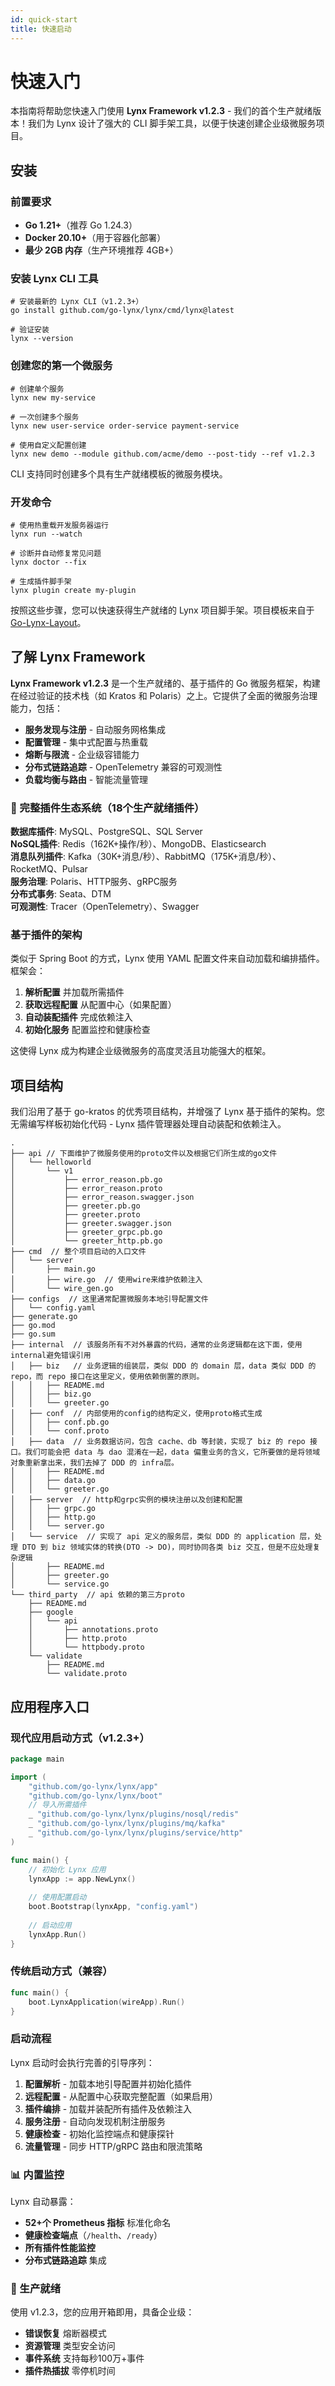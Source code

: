 ```yaml
---
id: quick-start
title: 快速启动
---
```


# 快速入门

本指南将帮助您快速入门使用 **Lynx Framework v1.2.3** - 我们的首个生产就绪版本！我们为 Lynx 设计了强大的 CLI 脚手架工具，以便于快速创建企业级微服务项目。

## 安装

### 前置要求
- **Go 1.21+**（推荐 Go 1.24.3）
- **Docker 20.10+**（用于容器化部署）
- **最少 2GB 内存**（生产环境推荐 4GB+）

### 安装 Lynx CLI 工具

```shell
# 安装最新的 Lynx CLI（v1.2.3+）
go install github.com/go-lynx/lynx/cmd/lynx@latest

# 验证安装
lynx --version
```

### 创建您的第一个微服务

```shell
# 创建单个服务
lynx new my-service

# 一次创建多个服务
lynx new user-service order-service payment-service

# 使用自定义配置创建
lynx new demo --module github.com/acme/demo --post-tidy --ref v1.2.3
```

CLI 支持同时创建多个具有生产就绪模板的微服务模块。

### 开发命令

```shell
# 使用热重载开发服务器运行
lynx run --watch

# 诊断并自动修复常见问题
lynx doctor --fix

# 生成插件脚手架
lynx plugin create my-plugin
```

按照这些步骤，您可以快速获得生产就绪的 Lynx 项目脚手架。项目模板来自于 [Go-Lynx-Layout](https://github.com/go-lynx/lynx-layout)。

## 了解 Lynx Framework

**Lynx Framework v1.2.3** 是一个生产就绪的、基于插件的 Go 微服务框架，构建在经过验证的技术栈（如 Kratos 和 Polaris）之上。它提供了全面的微服务治理能力，包括：

- **服务发现与注册** - 自动服务网格集成
- **配置管理** - 集中式配置与热重载
- **熔断与限流** - 企业级容错能力
- **分布式链路追踪** - OpenTelemetry 兼容的可观测性
- **负载均衡与路由** - 智能流量管理

### 🔌 完整插件生态系统（18个生产就绪插件）

**数据库插件**: MySQL、PostgreSQL、SQL Server  
**NoSQL插件**: Redis（162K+操作/秒）、MongoDB、Elasticsearch  
**消息队列插件**: Kafka（30K+消息/秒）、RabbitMQ（175K+消息/秒）、RocketMQ、Pulsar  
**服务治理**: Polaris、HTTP服务、gRPC服务  
**分布式事务**: Seata、DTM  
**可观测性**: Tracer（OpenTelemetry）、Swagger

### 基于插件的架构

类似于 Spring Boot 的方式，Lynx 使用 YAML 配置文件来自动加载和编排插件。框架会：

1. **解析配置** 并加载所需插件
2. **获取远程配置** 从配置中心（如果配置）
3. **自动装配插件** 完成依赖注入
4. **初始化服务** 配置监控和健康检查

这使得 Lynx 成为构建企业级微服务的高度灵活且功能强大的框架。

## 项目结构

我们沿用了基于 go-kratos 的优秀项目结构，并增强了 Lynx 基于插件的架构。您无需编写样板初始化代码 - Lynx 插件管理器处理自动装配和依赖注入。

```
.
├── api // 下面维护了微服务使用的proto文件以及根据它们所生成的go文件
│   └── helloworld
│       └── v1
│           ├── error_reason.pb.go
│           ├── error_reason.proto
│           ├── error_reason.swagger.json
│           ├── greeter.pb.go
│           ├── greeter.proto
│           ├── greeter.swagger.json
│           ├── greeter_grpc.pb.go
│           └── greeter_http.pb.go
├── cmd  // 整个项目启动的入口文件
│   └── server
│       ├── main.go
│       ├── wire.go  // 使用wire来维护依赖注入
│       └── wire_gen.go
├── configs  // 这里通常配置微服务本地引导配置文件
│   └── config.yaml
├── generate.go
├── go.mod
├── go.sum
├── internal  // 该服务所有不对外暴露的代码，通常的业务逻辑都在这下面，使用internal避免错误引用
│   ├── biz   // 业务逻辑的组装层，类似 DDD 的 domain 层，data 类似 DDD 的 repo，而 repo 接口在这里定义，使用依赖倒置的原则。
│   │   ├── README.md
│   │   ├── biz.go
│   │   └── greeter.go
│   ├── conf  // 内部使用的config的结构定义，使用proto格式生成
│   │   ├── conf.pb.go
│   │   └── conf.proto
│   ├── data  // 业务数据访问，包含 cache、db 等封装，实现了 biz 的 repo 接口。我们可能会把 data 与 dao 混淆在一起，data 偏重业务的含义，它所要做的是将领域对象重新拿出来，我们去掉了 DDD 的 infra层。
│   │   ├── README.md
│   │   ├── data.go
│   │   └── greeter.go
│   ├── server  // http和grpc实例的模块注册以及创建和配置
│   │   ├── grpc.go
│   │   ├── http.go
│   │   └── server.go
│   └── service  // 实现了 api 定义的服务层，类似 DDD 的 application 层，处理 DTO 到 biz 领域实体的转换(DTO -> DO)，同时协同各类 biz 交互，但是不应处理复杂逻辑
│       ├── README.md
│       ├── greeter.go
│       └── service.go
└── third_party  // api 依赖的第三方proto
    ├── README.md
    ├── google
    │   └── api
    │       ├── annotations.proto
    │       ├── http.proto
    │       └── httpbody.proto
    └── validate
        ├── README.md
        └── validate.proto
```


## 应用程序入口

### 现代应用启动方式（v1.2.3+）

```go
package main

import (
    "github.com/go-lynx/lynx/app"
    "github.com/go-lynx/lynx/boot"
    // 导入所需插件
    _ "github.com/go-lynx/lynx/plugins/nosql/redis"
    _ "github.com/go-lynx/lynx/plugins/mq/kafka"
    _ "github.com/go-lynx/lynx/plugins/service/http"
)

func main() {
    // 初始化 Lynx 应用
    lynxApp := app.NewLynx()
    
    // 使用配置启动
    boot.Bootstrap(lynxApp, "config.yaml")
    
    // 启动应用
    lynxApp.Run()
}
```

### 传统启动方式（兼容）

```go
func main() {
    boot.LynxApplication(wireApp).Run()
}
```

### 启动流程

Lynx 启动时会执行完善的引导序列：

1. **配置解析** - 加载本地引导配置并初始化插件
2. **远程配置** - 从配置中心获取完整配置（如果启用）
3. **插件编排** - 加载并装配所有插件及依赖注入
4. **服务注册** - 自动向发现机制注册服务
5. **健康检查** - 初始化监控端点和健康探针
6. **流量管理** - 同步 HTTP/gRPC 路由和限流策略

### 📊 内置监控

Lynx 自动暴露：
- **52+个 Prometheus 指标** 标准化命名
- **健康检查端点**（`/health`、`/ready`）
- **所有插件性能监控**
- **分布式链路追踪** 集成

### 🚀 生产就绪

使用 v1.2.3，您的应用开箱即用，具备企业级：
- **错误恢复** 熔断器模式
- **资源管理** 类型安全访问
- **事件系统** 支持每秒100万+事件
- **插件热插拔** 零停机时间
